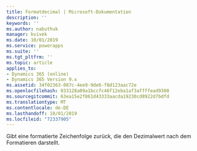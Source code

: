 ```yaml
---
title: Formatdecimal | Microsoft-Dokumentation
description: ''
keywords: ''
ms.author: nabuthuk
manager: kvivek
ms.date: 10/01/2019
ms.service: powerapps
ms.suite: ''
ms.tgt_pltfrm: ''
ms.topic: article
applies_to:
- Dynamics 365 (online)
- Dynamics 365 Version 9.x
ms.assetid: 34f02363-087c-4ee9-9de6-f8d123aac72e
ms.openlocfilehash: 033128a09a1bccfc46f12eba1af3affffead9308
ms.sourcegitcommit: 63ea15e2f861d43333aacda19230cd8922d7bdfd
ms.translationtype: MT
ms.contentlocale: de-DE
ms.lasthandoff: 10/01/2019
ms.locfileid: "72337905"
---
```

Gibt eine formatierte Zeichenfolge zurück, die den Dezimalwert nach dem Formatieren darstellt.

